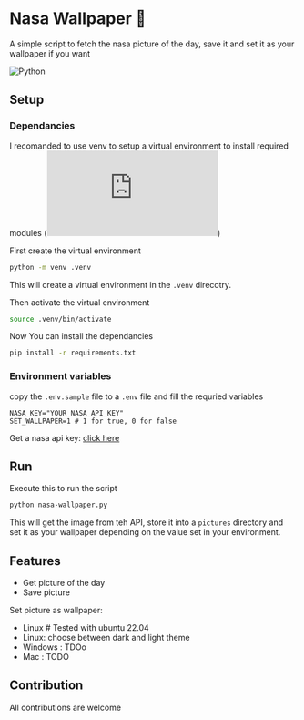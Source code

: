 # Nasa Wallpaper 🚀

A simple script to fetch the nasa picture of the day, save it and set it as your wallpaper if you want 

![Python](https://img.shields.io/badge/python-3670A0?style=for-the-badge&logo=python&logoColor=ffdd54)


## Setup

### Dependancies

I recomanded to use venv to setup a virtual environment to install required modules (![venv doc](https://docs.python.org/3/library/venv.html))

First create the virtual environment
```bash
python -m venv .venv
```
This will create a virtual environment in the `.venv` direcotry.

Then activate the virtual environment
```bash
source .venv/bin/activate
```

Now You can install the dependancies
```bash
pip install -r requirements.txt
```

### Environment variables

copy the `.env.sample` file to a `.env` file and fill the requried variables

```
NASA_KEY="YOUR_NASA_API_KEY"
SET_WALLPAPER=1 # 1 for true, 0 for false
```

Get a nasa api key: [click here](https://api.nasa.gov/)

## Run

Execute this to run the script
```bash
python nasa-wallpaper.py
```

This will get the image from teh API, store it into a `pictures` directory and set it as your wallpaper depending on the value set in your environment.

## Features

- Get picture of the day
- Save picture
  
Set picture as wallpaper:
- Linux # Tested with ubuntu 22.04
- Linux: choose between dark and light theme
- Windows : TDOo
- Mac : TODO


## Contribution

All contributions are welcome
